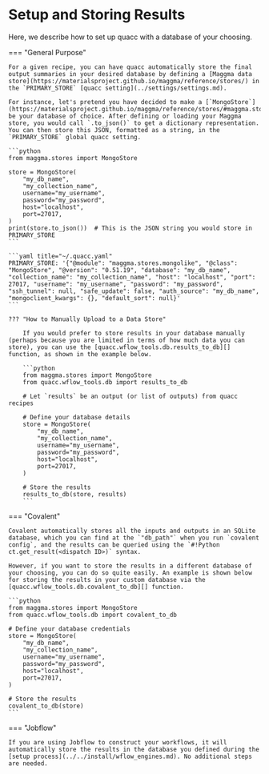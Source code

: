 # Setup and Storing Results

Here, we describe how to set up quacc with a database of your choosing.

=== "General Purpose"

    For a given recipe, you can have quacc automatically store the final output summaries in your desired database by defining a [Maggma data store](https://materialsproject.github.io/maggma/reference/stores/) in the `PRIMARY_STORE` [quacc setting](../settings/settings.md).

    For instance, let's pretend you have decided to make a [`MongoStore`](https://materialsproject.github.io/maggma/reference/stores/#maggma.stores.mongolike.MongoStore) be your database of choice. After defining or loading your Maggma store, you would call `.to_json()` to get a dictionary representation. You can then store this JSON, formatted as a string, in the `PRIMARY_STORE` global quacc setting.

    ```python
    from maggma.stores import MongoStore

    store = MongoStore(
        "my_db_name",
        "my_collection_name",
        username="my_username",
        password="my_password",
        host="localhost",
        port=27017,
    )
    print(store.to_json())  # This is the JSON string you would store in PRIMARY_STORE
    ```

    ```yaml title="~/.quacc.yaml"
    PRIMARY_STORE: '{"@module": "maggma.stores.mongolike", "@class": "MongoStore", "@version": "0.51.19", "database": "my_db_name", "collection_name": "my_collection_name", "host": "localhost", "port": 27017, "username": "my_username", "password": "my_password", "ssh_tunnel": null, "safe_update": false, "auth_source": "my_db_name", "mongoclient_kwargs": {}, "default_sort": null}'
    ```

    ??? "How to Manually Upload to a Data Store"

        If you would prefer to store results in your database manually (perhaps because you are limited in terms of how much data you can store), you can use the [quacc.wflow_tools.db.results_to_db][] function, as shown in the example below.

        ```python
        from maggma.stores import MongoStore
        from quacc.wflow_tools.db import results_to_db

        # Let `results` be an output (or list of outputs) from quacc recipes

        # Define your database details
        store = MongoStore(
            "my_db_name",
            "my_collection_name",
            username="my_username",
            password="my_password",
            host="localhost",
            port=27017,
        )

        # Store the results
        results_to_db(store, results)
        ```

=== "Covalent"

    Covalent automatically stores all the inputs and outputs in an SQLite database, which you can find at the `"db_path"` when you run `covalent config`, and the results can be queried using the `#!Python ct.get_result(<dispatch ID>)` syntax.

    However, if you want to store the results in a different database of your choosing, you can do so quite easily. An example is shown below for storing the results in your custom database via the [quacc.wflow_tools.db.covalent_to_db][] function.

    ```python
    from maggma.stores import MongoStore
    from quacc.wflow_tools.db import covalent_to_db

    # Define your database credentials
    store = MongoStore(
        "my_db_name",
        "my_collection_name",
        username="my_username",
        password="my_password",
        host="localhost",
        port=27017,
    )

    # Store the results
    covalent_to_db(store)
    ```

=== "Jobflow"

    If you are using Jobflow to construct your workflows, it will automatically store the results in the database you defined during the [setup process](../../install/wflow_engines.md). No additional steps are needed.
